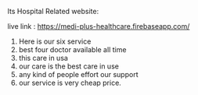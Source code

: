 Its Hospital Related website:

live link : https://medi-plus-healthcare.firebaseapp.com/

1. Here is our six service
2. best four doctor available all time
3. this care in usa
4. our care is the best care in use 
5. any kind of people effort our support
6. our service is very cheap price.